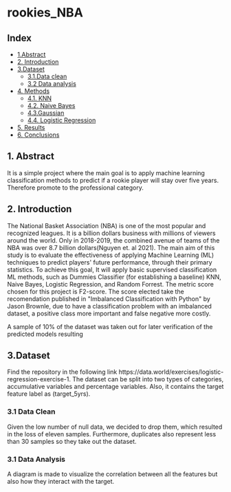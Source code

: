 # rookies_NBA

## Index

- [1.Abstract](#abs)
- [2. Introduction](#intro)
- [3.Dataset](#data)
    - [3.1.Data clean](#data_clean)
    - [3.2 Data analysis](#data_analysis)
 - [4. Methods](#resultados)
    - [4.1. KNN](#KNN)
    - [4.2. Naive Bayes](#NB)
    - [4.3.Gaussian ](#GB)
    - [4.4. Logistic Regression](#RL)
- [5. Results](#resul)
- [6. Conclusions](#conclusiones)

<a id="abs"> </a>
<h2> 1. Abstract </h2>
<p style="font:10px"> It is a simple project where the main goal is to apply machine learning classification methods to predict if a rookie player will stay over five years. Therefore promote to the professional category.</p>

<a id="intro"></a>
<h2> 2. Introduction </h2>
<p>The National Basket Association (NBA) is one of the most popular and recognized leagues. It is a billion dollars business with millions of viewers around the world. Only in 2018-2019, the combined avenue of teams of the NBA was over 8.7 billion dollars(Nguyen et. al 2021). The main aim of this study is to evaluate the effectiveness of applying Machine Learning (ML) techniques to predict players' future performance, through their primary statistics. To achieve this goal, It will apply basic supervised classification ML methods, such as Dummies Classifier (for establishing a baseline) KNN, Naive Bayes, Logistic Regression, and Random Forrest. The metric score chosen for this project is F2-score. The score elected take the recomendation published in "Imbalanced Classification with Python" by Jason Brownle, due to have a classification problem with an imbalanced dataset, a positive class more important and false negative more costly.</p>
<p> A sample of 10% of the dataset was taken out for later verification of the predicted models resulting </p> 

<a id="data"></a>
<h2>3.Dataset</h2>
Find the repository in the following link https://data.world/exercises/logistic-regression-exercise-1. The dataset can be split into two types of categories, accumulative variables and percentage variables. Also, it contains the target feature label as (target_5yrs).
<a id="data_clean"></a>
<h3> 3.1 Data Clean</h3>
Given the low number of null data, we decided to drop them, which resulted in the loss of eleven samples. Furthermore, duplicates also represent less than 30 samples so they take out the dataset.
<a id="data_analysis"></a>
<h3> 3.1 Data Analysis</h3>
A diagram is made to visualize the correlation between all the features but also how they interact with the target. 
